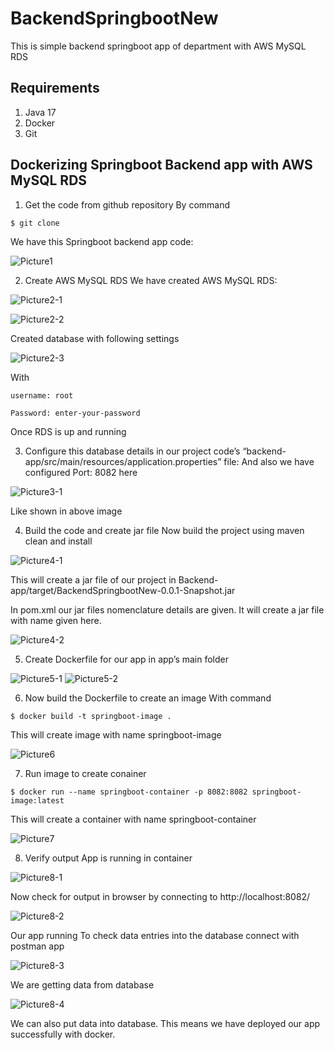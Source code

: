 # BackendSpringbootNew
This is simple backend springboot app of department with AWS MySQL RDS
## Requirements
1. Java 17
2. Docker
3. Git
## Dockerizing Springboot Backend app with AWS MySQL RDS
1. Get the code from github repository
By command
```
$ git clone 
```
We have this Springboot backend app code:

![Picture1](https://user-images.githubusercontent.com/117855172/225542079-fa0e8f65-70e6-4239-bb95-de98dc92dd82.jpg)

2. Create AWS MySQL RDS
We have created AWS MySQL RDS:  

![Picture2-1](https://user-images.githubusercontent.com/117855172/225552182-c15a0012-1993-46e9-b734-c49dad2af03b.jpg)

![Picture2-2](https://user-images.githubusercontent.com/117855172/225552281-670f9765-1c91-45c6-94f4-8d82324657a9.png)

Created database with following settings

![Picture2-3](https://user-images.githubusercontent.com/117855172/225552321-4810b484-5da5-4919-8c18-3f25333c4dd0.jpg)

 With 
 ```
 username: root

 Password: enter-your-password
```
 Once RDS is up and running

3. Configure this database details in our project code’s “backend-app/src/main/resources/application.properties” file:
And also we have configured Port: 8082 here

 ![Picture3-1](https://user-images.githubusercontent.com/117855172/225552466-1093d7d9-e590-472e-b636-5300d18bbdbf.jpg)
 
 Like shown in above image

4. Build the code and create jar file
Now build the project using maven clean and install

 ![Picture4-1](https://user-images.githubusercontent.com/117855172/225552531-41c5d834-a855-452b-83de-095dabe69075.jpg)

This will create a jar file of our project in Backend-app/target/BackendSpringbootNew-0.0.1-Snapshot.jar

In pom.xml our jar files nomenclature details are given. It will create a jar file with name given here.

 ![Picture4-2](https://user-images.githubusercontent.com/117855172/225552704-d9d60fc4-3cc4-4f31-89c3-13cd4be3b286.jpg)

5. Create Dockerfile for our app in app’s main folder

![Picture5-1](https://user-images.githubusercontent.com/117855172/225552724-21a4b17c-3d1f-4d42-8399-5e25f1476a7d.jpg)
![Picture5-2](https://user-images.githubusercontent.com/117855172/225552750-fa968eb8-dbd5-45f1-adaa-ad4b14630982.jpg)

 
6. Now build the Dockerfile to create an image With command
```
$ docker build -t springboot-image .
```
This will create image with name springboot-image

![Picture6](https://user-images.githubusercontent.com/117855172/225552791-9b2228ea-408c-4e9f-b063-5ebadad85246.jpg)
 
7. Run image to create conainer
```
$ docker run --name springboot-container -p 8082:8082 springboot-image:latest
```
This will create a container with name springboot-container

![Picture7](https://user-images.githubusercontent.com/117855172/225552835-611a7a4a-f34a-41fa-a6a6-b3d110521f35.jpg)
 
8. Verify output
App is running in container

![Picture8-1](https://user-images.githubusercontent.com/117855172/225552863-1598f7d7-dbea-4e6e-809c-25652347b83e.jpg)
 
Now check for output in browser by connecting to http://localhost:8082/

![Picture8-2](https://user-images.githubusercontent.com/117855172/225552891-f6a9eda8-ba86-45ab-a29e-7c8e46d3c821.jpg)
 
Our app running
To check data entries into the database connect with postman app

 ![Picture8-3](https://user-images.githubusercontent.com/117855172/225552937-dfa071fb-f07a-4c04-a290-f9b904ef5923.jpg)
 
We are getting data from database

 ![Picture8-4](https://user-images.githubusercontent.com/117855172/225552971-df8c7b8e-9f07-42b5-8736-0f0061b234ab.jpg)
 
We can also put data into database.
This means we have deployed our app successfully with docker.


